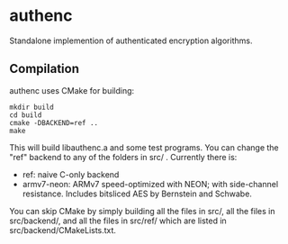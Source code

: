 authenc
=======

Standalone implemention of authenticated encryption algorithms.

## Compilation

authenc uses CMake for building:

```
mkdir build
cd build
cmake -DBACKEND=ref ..
make
```

This will build libauthenc.a and some test programs.
You can change the "ref" backend to any of the folders in src/ .
Currently there is:

* ref: naive C-only backend
* armv7-neon: ARMv7 speed-optimized with NEON; with side-channel resistance. Includes bitsliced AES by Bernstein and Schwabe.

You can skip CMake by simply building all the files in src/, all the files in src/backend/, and all the files
in src/ref/ which are listed in src/backend/CMakeLists.txt.

